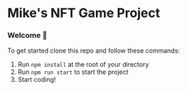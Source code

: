 # Mike's NFT Game Project

### **Welcome 👋**
To get started clone this repo and follow these commands:

1. Run `npm install` at the root of your directory
2. Run `npm run start` to start the project
3. Start coding!



